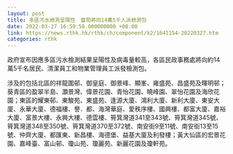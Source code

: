 ```yaml
---
layout: post
title: 多區污水檢測呈陽性　當局將向14萬5千人派檢測包
date: 2022-03-27 16:59:58.000000000 +08:00
link: https://news.rthk.hk/rthk/ch/component/k2/1641154-20220327.htm
categories: rthk
---
```


政府宣布因應多區污水檢測結果呈陽性及病毒量較高，各區民政事務處將向約14萬5千名居民、清潔員工和物業管理員工派發檢測包。

涉及的包括北區的祥龍圍邨、御皇庭、御景峰、顯峯、雍盛苑、昌盛苑及暉明邨；葵青區的盈翠半島、灝景灣、偉景花園、青怡花園、曉峰園、翠怡花園及海欣花園；東區的耀東邨、東駿苑、東盛苑、逢源大廈、鴻利大廈、新利大廈、東安大廈、永華大廈、德福樓、譽．都、海灣華庭、愛秩序樓、國興樓、都富大廈、嘉裕大廈、富景大樓、永興大樓、德雲樓、筲箕灣道341至343號、筲箕灣道345號、筲箕灣道348至350號、筲箕灣道370至372號、南安街9至11號、南安街13至15號、仲齊大廈、都匯東、新昌樓、海德堡、益基大廈及利發樓；黃大仙區的宏景花園、嘉峰臺、富山邨、瓊山苑、瓊麗苑、新麗花園及瓊軒苑。
